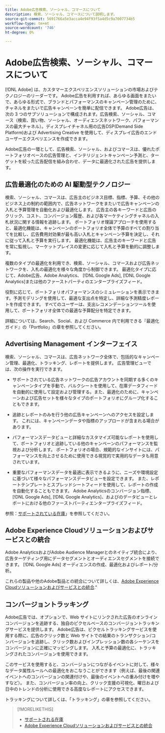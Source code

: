 ```yaml
---
title: Adobe広告検索、ソーシャル、コマースについて
description: 検索、ソーシャル、コマースについて説明します。
source-git-commit: 5691766a5e3acca4e94f93f5a4d5c9a7007734b5
workflow-type: tm+mt
source-wordcount: '746'
ht-degree: 0%

---
```


# Adobe広告検索、ソーシャル、コマースについて

[!DNL Adobe] は、カスタマーエクスペリエンスソリューションの市場およびテクノロジーのリーダーです。 Adobe広告を利用すれば、あらゆる画面をまたいで、あらゆる形式で、ブランドとパフォーマンスのキャンペーン管理のために、チャネルをまたいで広告キャンペーンを簡単に配信できます。 Adobe広告は、次の 3 つのサブソリューションで構成されます。広告検索、ソーシャル、コマース（検索、買い物、ソーシャル、オーディエンスネットワーク、パフォーマンスの最大チャネル）。ディスプレイチャネル用の広告DSP(Demand Side Platform)および Advertising Creative を使用して、ディスプレイ広告のエンドユーザーエクスペリエンスを作成できます。

Adobe広告の一環として、広告検索、ソーシャル、およびコマースは、優れたポートフォリオベースの広告管理と、インテリジェントキャンペーン予測と、ターゲットを絞った広告配信を組み合わせ、データに最適化された広告を提供します。

## 広告最適化のための AI 駆動型テクノロジー

検索、ソーシャル、コマースは、広告主のビジネス目標、指標、予算、その他のビジネス上の制約の範囲内で、広告ネットワークをまたいで広告キャンペーンの入札と予算管理を自動化および最適化します。 広告主の各キーワードと広告のクリック、コスト、コンバージョン履歴、および各マーケティングチャネルの入札状況に関する情報を追跡します。 ポートフォリオ理論アプローチを使用すると、最適化機能は、キャンペーンのポートフォリオ全体で予算のすべての割り当てを比較し、広告費用対効果が最も高い入札とキャンペーン予算を決定し、それに従って入札と予算を実行します。 最適化機能は、広告主のキーワードと広告を常に監視し、マーケットプレイスの変更に応じて入札と予算を動的に調整します。

複数のタイプの最適化を利用でき、検索、ソーシャル、コマースおよび広告ネットワークを、入札の最適化を様々な角度から制御できます。 最適化タイプに応じて、Adobe広告、Adobe Analytics、 [!DNL Google Ads], [!DNL Google Analytics]または他のファーストパーティのエンタープライズフィード。

役割に応じて、ポートフォリオパフォーマンスのシミュレーションを表示できます。予測モデリングを使用して、最適な支出点を特定し、詳細な予測精度レポートを作成できます。 すべてのユーザーは、支出レコメンデーションツールを使用して、ポートフォリオ全体での最適な予算配分を特定できます。

詳細については、Search、Social、および Commerce 内で利用できる『最適化ガイド』の「Portfolio」の章を参照してください。

## Advertising Management インターフェイス

検索、ソーシャル、コマースは、広告ネットワーク全体で、包括的なキャンペーン管理、最適化、トラッキング、レポートを提供します。 広告管理ビューでは、次の操作を実行できます。

* サポートされている広告ネットワークの広告アカウントを同期する多くのキャンペーンタイプを手動で、バルクシートを使用して、在庫データフィードを自動的に使用して設定および管理する。また、最適化のために、キャンペーンおよび広告セットを様々なタイプのポートフォリオにグループ化することもできます。

* 追跡とレポートのみを行う他の広告キャンペーンへのアクセスを設定します。 これには、キャンペーンデータや指標のアップロードが含まれる場合があります。

* パフォーマンスデータビューと詳細なカスタマイズ可能なレポートを使用して、ポートフォリオと追跡している他のキャンペーンのパフォーマンスを監視および分析します。 ポートフォリオの場合、規範的なインサイトには、パフォーマンスを向上させるために使用できる視覚的で実用的なデータも用意されています。

* 重要なパフォーマンスデータを最適に表示できるように、ニーズや環境設定に基づいて様々なパフォーマンスデータビューを設定できます。 また、レポートテンプレートとスプレッドシートフィードを使用して、レポートの作成を自動化することもできます。 Adobe Analyticsのコンバージョン指標、 [!DNL Google Ads], [!DNL Google Analytics]、およびのデータビューとレポートにおける他のファーストパーティエンタープライズフィード。

参照：[サポートされている在庫](/help/search-social-commerce/introduction/supported-inventory.md)」を参照してください。

## Adobe Experience Cloudソリューションおよびサービスとの統合

Adobe AnalyticsおよびAdobe Audience Managerとのネイティブ統合により、広告ターゲティング用にデータセグメントとオーディエンスセグメントを接続できます。 [!DNL Google Ads] オーディエンスの作成、最適化およびレポート/分析。

これらの製品や他のAdobe製品との統合について詳しくは、[Adobe Experience Cloudソリューションおよびサービスとの統合](/help/search-social-commerce/introduction/integrations.md).&quot;

## コンバージョントラッキング

Adobe広告では、オプションで、Web サイトにリンクされた広告のオンラインコンバージョンを追跡する、独自のピクセルベースのコンバージョントラッキングサービスを提供します。 Adobe広告は、ピクセルトラッキングサービスを使用する際に、広告のクリック数と Web サイトでの結果のトランザクション/コンバージョンを追跡し、クリック数およびインプレッション数の各シーケンスをコンバージョンに正確にマッピングします。 入札と予算の最適化に、トラッキングされたコンバージョンを使用できます。

このサービスを使用すると、コンバージョンにつながるイベントに対して、様々なデータ属性ルールへの最適化をおこなうことができます（例えば、最後の関連イベントへのコンバージョンの関連付けや、最後のイベントへの重み付けを増やすなど）。 また、コンバージョン率の向上、クリック支援の可視化、曜日および日中のトレンドの分析に使用できる高度なレポートにアクセスできます。

トラッキングについて詳しくは、「トラッキング」の章を参照してください。

>[!MORELIKETHIS]
>
>* [サポートされる在庫](supported-inventory.md)
>* [Adobe Experience Cloudソリューションおよびサービスとの統合](integrations.md)

